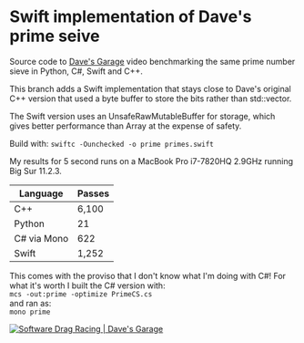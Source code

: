 # Swift implementation of Dave's prime seive

Source code to [Dave's Garage](https://www.youtube.com/c/DavesGarage/featured) video
benchmarking the same prime number sieve in Python, C#, Swift and C++.

This branch adds a Swift implementation that stays close to Dave's original C++ version that used a byte buffer to store the bits rather than std::vector<bool>.

The Swift version uses an UnsafeRawMutableBuffer for storage, which gives better performance than Array<UInt8> at the expense of safety.

Build with: `swiftc -Ounchecked -o prime primes.swift`

My results for 5 second runs on a MacBook Pro i7-7820HQ 2.9GHz running Big Sur 11.2.3.

| Language    | Passes |
| ----------- | ------ |
| C++         | 6,100  |
| Python      | 21     |
| C# via Mono | 622    |
| Swift       | 1,252  |

This comes with the proviso that I don't know what I'm doing with C#! For what it's worth I built the C# version with:  
`mcs -out:prime -optimize PrimeCS.cs`   
and ran as:  
`mono prime`


[![Software Drag Racing | Dave's Garage](https://img.youtube.com/vi/D3h62rgewZM/0.jpg)](https://youtu.be/D3h62rgewZM)
